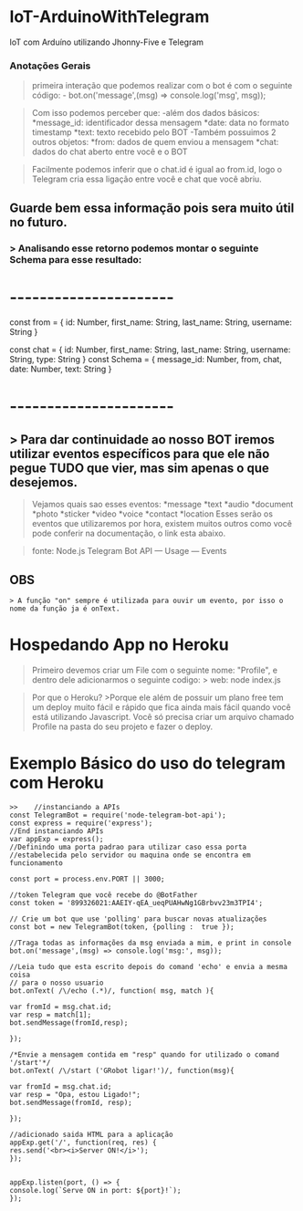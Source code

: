 # IoT-ArduinoWithTelegram
IoT com Arduíno utilizando Jhonny-Five e Telegram


### Anotações Gerais ###

> primeira interação que podemos realizar com o bot é com o seguinte código:
    - bot.on('message',(msg) => console.log('msg', msg));

> Com isso podemos perceber que: 
    -além dos dados básicos:
        *message_id: identificador dessa mensagem
        *date: data no formato timestamp
        *text: texto recebido pelo BOT
    -Também possuimos 2 outros objetos:
        *from: dados de quem enviou a mensagem
        *chat: dados do chat aberto entre você e o BOT

> Facilmente podemos inferir que o chat.id é igual ao from.id, logo o Telegram cria essa ligação    entre você e chat que você abriu.
## Guarde bem essa informação pois sera muito útil no futuro.

### > Analisando esse retorno podemos montar o seguinte Schema para esse resultado:

# ----------------------
const from = { 
  id: Number,
  first_name: String,
  last_name: String,
  username: String 
}
     
const chat = { 
  id: Number,
  first_name: String,
  last_name: String,
  username: String,
  type: String 
}
const Schema = { 
  message_id: Number,
  from,
  chat,
  date: Number,
  text: String
}
# ----------------------

## > Para dar continuidade ao nosso BOT iremos utilizar eventos específicos para que ele não pegue TUDO que vier, mas sim apenas o que desejemos.
>Vejamos quais sao esses eventos:
    *message
    *text
    *audio
    *document
    *photo
    *sticker
    *video
    *voice
    *contact
    *location
> Esses serão os eventos que utilizaremos por hora, existem muitos outros como você pode conferir na documentação, o link esta abaixo.

> fonte: Node.js Telegram Bot API — Usage — Events

## OBS ##
    > A função "on" sempre é utilizada para ouvir um evento, por isso o nome da função ja é onText.

# Hospedando App no Heroku
> Primeiro devemos criar um File com o seguinte nome: "Profile", e dentro dele adicionarmos o seguinte codigo:
    > web: node index.js

> Por que o Heroku? 
    >Porque ele além de possuir um plano free tem um deploy muito fácil e rápido que fica ainda mais fácil quando você está utilizando Javascript. Você só precisa criar um arquivo chamado Profile na pasta do seu projeto e fazer o deploy.

# Exemplo Básico do uso do telegram com Heroku #
    >>    //instanciando a APIs 
    const TelegramBot = require('node-telegram-bot-api');
    const express = require('express');
    //End instanciando APIs
    var appExp = express();
    //Definindo uma porta padrao para utilizar caso essa porta
    //estabelecida pelo servidor ou maquina onde se encontra em funcionamento
    
    const port = process.env.PORT || 3000;

    //token Telegram que você recebe do @BotFather 
    const token = '899326021:AAEIY-qEA_ueqPUAHwNg1GBrbvv23m3TPI4';

    // Crie um bot que use 'polling' para buscar novas atualizações 
    const bot = new TelegramBot(token, {polling :  true });

    //Traga todas as informações da msg enviada a mim, e print in console
    bot.on('message',(msg) => console.log('msg:', msg));

    //Leia tudo que esta escrito depois do comand 'echo' e envia a mesma coisa 
    // para o nosso usuario 
    bot.onText( /\/echo (.*)/, function( msg, match ){
    
    var fromId = msg.chat.id;
    var resp = match[1];
    bot.sendMessage(fromId,resp);
    
    });

    /*Envie a mensagem contida em "resp" quando for utilizado o comand '/start'*/ 
    bot.onText( /\/start ('GRobot ligar!')/, function(msg){
    
    var fromId = msg.chat.id;
    var resp = "Opa, estou Ligado!";
    bot.sendMessage(fromId, resp);
    
    });

    //adicionado saida HTML para a aplicação
    appExp.get('/', function(req, res) {
    res.send('<br><i>Server ON!</i>');
    });


    appExp.listen(port, () => {
    console.log(`Serve ON in port: ${port}!`);
    });

